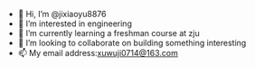 - 👋 Hi, I’m @jixiaoyu8876
- 👀 I’m interested in engineering
- 🌱 I’m currently learning a freshman course at zju
- 💞️ I’m looking to collaborate on building something interesting
- 📫 My email address:xuwuji0714@163.com

<!---
jixiaoyu8876/jixiaoyu8876 is a ✨ special ✨ repository because its `README.md` (this file) appears on your GitHub profile.
You can click the Preview link to take a look at your changes.
--->
